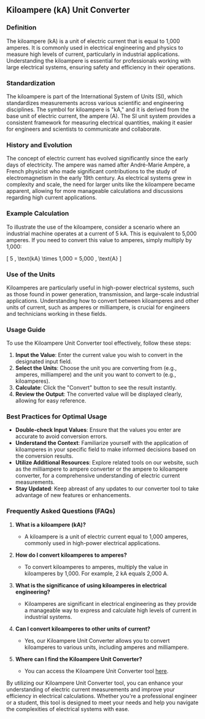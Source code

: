 ## Kiloampere (kA) Unit Converter

### Definition
The kiloampere (kA) is a unit of electric current that is equal to 1,000 amperes. It is commonly used in electrical engineering and physics to measure high levels of current, particularly in industrial applications. Understanding the kiloampere is essential for professionals working with large electrical systems, ensuring safety and efficiency in their operations.

### Standardization
The kiloampere is part of the International System of Units (SI), which standardizes measurements across various scientific and engineering disciplines. The symbol for kiloampere is "kA," and it is derived from the base unit of electric current, the ampere (A). The SI unit system provides a consistent framework for measuring electrical quantities, making it easier for engineers and scientists to communicate and collaborate.

### History and Evolution
The concept of electric current has evolved significantly since the early days of electricity. The ampere was named after André-Marie Ampère, a French physicist who made significant contributions to the study of electromagnetism in the early 19th century. As electrical systems grew in complexity and scale, the need for larger units like the kiloampere became apparent, allowing for more manageable calculations and discussions regarding high current applications.

### Example Calculation
To illustrate the use of the kiloampere, consider a scenario where an industrial machine operates at a current of 5 kA. This is equivalent to 5,000 amperes. If you need to convert this value to amperes, simply multiply by 1,000:

\[ 
5 \, \text{kA} \times 1,000 = 5,000 \, \text{A} 
\]

### Use of the Units
Kiloamperes are particularly useful in high-power electrical systems, such as those found in power generation, transmission, and large-scale industrial applications. Understanding how to convert between kiloamperes and other units of current, such as amperes or milliampere, is crucial for engineers and technicians working in these fields.

### Usage Guide
To use the Kiloampere Unit Converter tool effectively, follow these steps:

1. **Input the Value**: Enter the current value you wish to convert in the designated input field.
2. **Select the Units**: Choose the unit you are converting from (e.g., amperes, milliampere) and the unit you want to convert to (e.g., kiloamperes).
3. **Calculate**: Click the "Convert" button to see the result instantly.
4. **Review the Output**: The converted value will be displayed clearly, allowing for easy reference.

### Best Practices for Optimal Usage
- **Double-check Input Values**: Ensure that the values you enter are accurate to avoid conversion errors.
- **Understand the Context**: Familiarize yourself with the application of kiloamperes in your specific field to make informed decisions based on the conversion results.
- **Utilize Additional Resources**: Explore related tools on our website, such as the milliampere to ampere converter or the ampere to kiloampere converter, for a comprehensive understanding of electric current measurements.
- **Stay Updated**: Keep abreast of any updates to our converter tool to take advantage of new features or enhancements.

### Frequently Asked Questions (FAQs)

1. **What is a kiloampere (kA)?**
   - A kiloampere is a unit of electric current equal to 1,000 amperes, commonly used in high-power electrical applications.

2. **How do I convert kiloamperes to amperes?**
   - To convert kiloamperes to amperes, multiply the value in kiloamperes by 1,000. For example, 2 kA equals 2,000 A.

3. **What is the significance of using kiloamperes in electrical engineering?**
   - Kiloamperes are significant in electrical engineering as they provide a manageable way to express and calculate high levels of current in industrial systems.

4. **Can I convert kiloamperes to other units of current?**
   - Yes, our Kiloampere Unit Converter allows you to convert kiloamperes to various units, including amperes and milliampere.

5. **Where can I find the Kiloampere Unit Converter?**
   - You can access the Kiloampere Unit Converter tool [here](https://www.inayam.co/unit-converter/electric_current).

By utilizing our Kiloampere Unit Converter tool, you can enhance your understanding of electric current measurements and improve your efficiency in electrical calculations. Whether you're a professional engineer or a student, this tool is designed to meet your needs and help you navigate the complexities of electrical systems with ease.